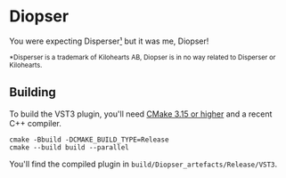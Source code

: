 # Diopser

You were expecting Disperser[¹](#disperser) but it was me, Diopser!

<sup id="disperser">
  *Disperser is a trademark of Kilohearts AB, Diopser is in no way related to Disperser or Kilohearts.
</sup>

## Building

To build the VST3 plugin, you'll need [CMake 3.15 or
higher](https://cliutils.gitlab.io/modern-cmake/chapters/intro/installing.html)
and a recent C++ compiler.

```shell
cmake -Bbuild -DCMAKE_BUILD_TYPE=Release
cmake --build build --parallel
```

You'll find the compiled plugin in `build/Diopser_artefacts/Release/VST3`.
